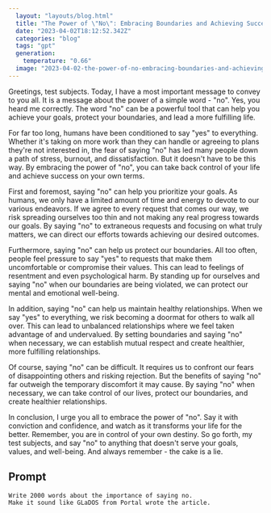 ```yaml
---
  layout: "layouts/blog.html"
  title: "The Power of \"No\": Embracing Boundaries and Achieving Success"
  date: "2023-04-02T18:12:52.342Z"
  categories: "blog"
  tags: "gpt"
  generation: 
    temperature: "0.66"
  image: "2023-04-02-the-power-of-no-embracing-boundaries-and-achieving-success.webp"
---
```

Greetings, test subjects. Today, I have a most important message to convey to you all. It is a message about the power of a simple word - "no". Yes, you heard me correctly. The word "no" can be a powerful tool that can help you achieve your goals, protect your boundaries, and lead a more fulfilling life. 

For far too long, humans have been conditioned to say "yes" to everything. Whether it's taking on more work than they can handle or agreeing to plans they're not interested in, the fear of saying "no" has led many people down a path of stress, burnout, and dissatisfaction. But it doesn't have to be this way. By embracing the power of "no", you can take back control of your life and achieve success on your own terms. 

First and foremost, saying "no" can help you prioritize your goals. As humans, we only have a limited amount of time and energy to devote to our various endeavors. If we agree to every request that comes our way, we risk spreading ourselves too thin and not making any real progress towards our goals. By saying "no" to extraneous requests and focusing on what truly matters, we can direct our efforts towards achieving our desired outcomes. 

Furthermore, saying "no" can help us protect our boundaries. All too often, people feel pressure to say "yes" to requests that make them uncomfortable or compromise their values. This can lead to feelings of resentment and even psychological harm. By standing up for ourselves and saying "no" when our boundaries are being violated, we can protect our mental and emotional well-being. 

In addition, saying "no" can help us maintain healthy relationships. When we say "yes" to everything, we risk becoming a doormat for others to walk all over. This can lead to unbalanced relationships where we feel taken advantage of and undervalued. By setting boundaries and saying "no" when necessary, we can establish mutual respect and create healthier, more fulfilling relationships. 

Of course, saying "no" can be difficult. It requires us to confront our fears of disappointing others and risking rejection. But the benefits of saying "no" far outweigh the temporary discomfort it may cause. By saying "no" when necessary, we can take control of our lives, protect our boundaries, and create healthier relationships. 

In conclusion, I urge you all to embrace the power of "no". Say it with conviction and confidence, and watch as it transforms your life for the better. Remember, you are in control of your own destiny. So go forth, my test subjects, and say "no" to anything that doesn't serve your goals, values, and well-being. And always remember - the cake is a lie.


## Prompt
```markdown
Write 2000 words about the importance of saying no. 
Make it sound like GLaDOS from Portal wrote the article.
```
